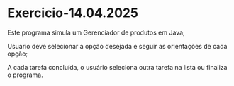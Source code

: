 # Exercicio-14.04.2025
Este programa simula um Gerenciador de produtos em Java;

Usuario deve selecionar a opção desejada e seguir as orientações de cada opção;

A cada tarefa concluída, o usuário seleciona outra tarefa na lista ou finaliza o programa.
